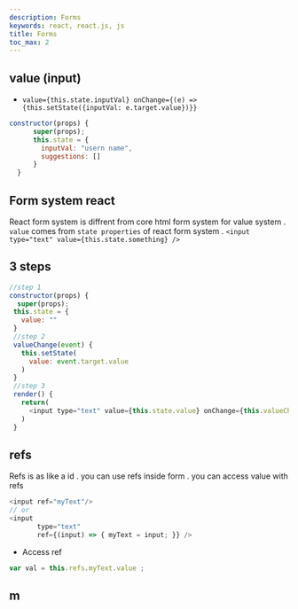 ```yaml
---
description: Forms
keywords: react, react.js, js
title: Forms
toc_max: 2
---
```



## value (input)

* `value={this.state.inputVal} onChange={(e) => {this.setState({inputVal: e.target.value})}}`

```js
constructor(props) {
      super(props);
      this.state = {
        inputVal: "usern name",
        suggestions: []
      }
  }
```

## Form system react

React form system is diffrent from core html form system for value system . `value` comes from `state properties` of react form system . `<input type="text" value={this.state.something} />`


## 3 steps

```js
//step 1
constructor(props) {
  super(props);
 this.state = {
   value: ""
 }
 //step 2
 valueChange(event) {
   this.setState(
     value: event.target.value
   )
 }
 //step 3
 render() {
   return(
     <input type="text" value={this.state.value} onChange={this.valueChange} />
   )
 }
 ```

## refs

 Refs is as like a id . you can use refs inside form . you can access value with refs

 ```js
<input ref="myText"/>
// or
<input
        type="text"
        ref={(input) => { myText = input; }} />
 ```

 * Access ref


 ```js
 var val = this.refs.myText.value ;
 ```

## m
